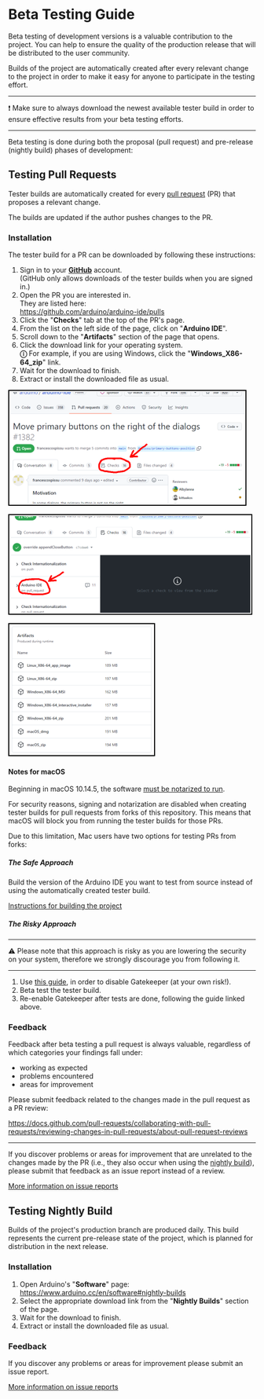 <!-- Source: https://github.com/arduino/tooling-project-assets/blob/main/documentation-templates/contributor-guide/application/contributor-guide/beta-testing.md -->

# Beta Testing Guide

Beta testing of development versions is a valuable contribution to the project. You can help to ensure the quality of the production release that will be distributed to the user community.

Builds of the project are automatically created after every relevant change to the project in order to make it easy for anyone to participate in the testing effort.

---

❗ Make sure to always download the newest available tester build in order to ensure effective results from your beta testing efforts.

---

Beta testing is done during both the proposal (pull request) and pre-release (nightly build) phases of development:

## Testing Pull Requests

Tester builds are automatically created for every [pull request](https://docs.github.com/pull-requests/collaborating-with-pull-requests/proposing-changes-to-your-work-with-pull-requests/about-pull-requests) (PR) that proposes a relevant change.

The builds are updated if the author pushes changes to the PR.

### Installation

The tester build for a PR can be downloaded by following these instructions:

1. Sign in to your [**GitHub**](https://github.com/) account.<br />
   (GitHub only allows downloads of the tester builds when you are signed in.)
1. Open the PR you are interested in.<br />
   They are listed here:<br />
   https://github.com/arduino/arduino-ide/pulls
1. Click the "**Checks**" tab at the top of the PR's page.
1. From the list on the left side of the page, click on "**Arduino IDE**".
1. Scroll down to the "**Artifacts**" section of the page that opens.
1. Click the download link for your operating system.<br />
   **ⓘ** For example, if you are using Windows, click the "**Windows_X86-64_zip**" link.
1. Wait for the download to finish.
1. Extract or install the downloaded file as usual.

![checks tab](assets/checks-tab.png)

![tester build link](assets/tester-build-link.png)

![tester build artifacts](assets/tester-build-artifacts.png)

#### Notes for macOS

Beginning in macOS 10.14.5, the software [must be notarized to run](https://developer.apple.com/documentation/xcode/notarizing_macos_software_before_distribution).

For security reasons, signing and notarization are disabled when creating tester builds for pull requests from forks of this repository. This means that macOS will block you from running the tester builds for those PRs.

Due to this limitation, Mac users have two options for testing PRs from forks:

##### The Safe Approach

Build the version of the Arduino IDE you want to test from source instead of using the automatically created tester build.

[Instructions for building the project](../development.md#build-from-source)

##### The Risky Approach

---

⚠ Please note that this approach is risky as you are lowering the security on your system, therefore we strongly discourage you from following it.

---

1. Use [this guide](https://help.apple.com/xcode/mac/10.2/index.html?localePath=en.lproj#/dev9b7736b0e), in order to disable Gatekeeper (at your own risk!).
1. Beta test the tester build.
1. Re-enable Gatekeeper after tests are done, following the guide linked above.

### Feedback

Feedback after beta testing a pull request is always valuable, regardless of which categories your findings fall under:

- working as expected
- problems encountered
- areas for improvement

Please submit feedback related to the changes made in the pull request as a PR review:

https://docs.github.com/pull-requests/collaborating-with-pull-requests/reviewing-changes-in-pull-requests/about-pull-request-reviews

---

If you discover problems or areas for improvement that are unrelated to the changes made by the PR (i.e., they also occur when using the [nightly build](#testing-nightly-build)), please submit that feedback as an issue report instead of a review.

[More information on issue reports](issues.md#issue-report-guide)

## Testing Nightly Build

Builds of the project's production branch are produced daily. This build represents the current pre-release state of the project, which is planned for distribution in the next release.

### Installation

1. Open Arduino's "**Software**" page:<br />
   https://www.arduino.cc/en/software#nightly-builds
1. Select the appropriate download link from the "**Nightly Builds**" section of the page.
1. Wait for the download to finish.
1. Extract or install the downloaded file as usual.

### Feedback

If you discover any problems or areas for improvement please submit an issue report.

[More information on issue reports](issues.md#issue-report-guide)
